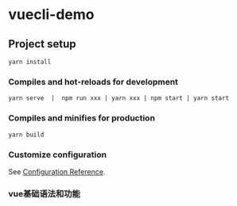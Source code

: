 # vuecli-demo

## Project setup
```
yarn install
```

### Compiles and hot-reloads for development
```
yarn serve  |  npm run xxx | yarn xxx | npm start | yarn start
```

### Compiles and minifies for production
```
yarn build
```

### Customize configuration
See [Configuration Reference](https://cli.vuejs.org/config/).

### vue基础语法和功能
